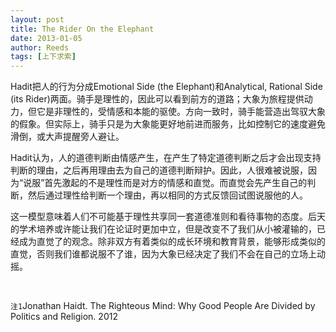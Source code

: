 ```yaml
---
layout: post
title: The Rider On the Elephant
date: 2013-01-05
author: Reeds
tags: [上下求索]
---
```


Hadit把人的行为分成Emotional Side (the Elephant)和Analytical, Rational Side (its Rider)两面。骑手是理性的，因此可以看到前方的道路；大象为旅程提供动力，但它是非理性的，受情感和本能的驱使。方向一致时，骑手能营造出驾驭大象的假象。但实际上，骑手只是为大象能更好地前进而服务，比如控制它的速度避免滑倒，或大声提醒旁人避让。

Hadit认为，人的道德判断由情感产生，在产生了特定道德判断之后才会出现支持判断的理由，之后再用理由去为自己的道德判断辩护。因此，人很难被说服，因为“说服”首先激起的不是理性而是对方的情感和直觉。而直觉会先产生自己的判断，然后通过理性给判断一个理由，再以相同的方式反馈回试图说服他的人。

这一模型意味着人们不可能基于理性共享同一套道德准则和看待事物的态度。后天的学术培养或许能让我们在论证时更加中立，但是改变不了我们从小被灌输的，已经成为直觉了的观念。除非双方有着类似的成长环境和教育背景，能够形成类似的直觉，否则我们谁都说服不了谁，因为大象已经决定了我们不会在自己的立场上动摇。

<br>

`注1`Jonathan Haidt. The Righteous Mind: Why Good People Are Divided by Politics and Religion. 2012